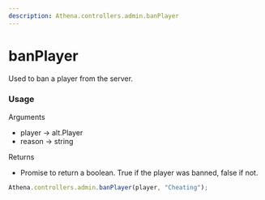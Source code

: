 ```yaml
---
description: Athena.controllers.admin.banPlayer
---
```


# banPlayer

Used to ban a player from the server.

### Usage

Arguments

* player -> alt.Player
* reason -> string

Returns

* Promise to return a boolean. True if the player was banned, false if not.

```typescript
Athena.controllers.admin.banPlayer(player, "Cheating");
```
